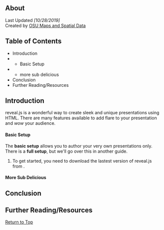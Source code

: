 ## About
Last Updated *[10/28/2019]*   
Created by [OSU Maps and Spatial Data](https://info.library.okstate.edu/map-room)


## Table of Contents
- Introduction 
- - Basic Setup
- - more sub delicious
- Conclusion
- Further Reading/Resources

## Introduction
reveal.js is a wonderful way to create sleek and unique presentations using HTML.
There are many features available to add flare to your presentation and *wow* your audience.

#### Basic Setup
The **basic setup** allows you to author your very own presentations only. There is a **full setup**, but we'll go over this in another guide. 
1. To get started, you need to download the lastest version of reveal.js from .

#### More Sub Delicious

## Conclusion

## Further Reading/Resources


[Return to Top](#about)

